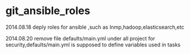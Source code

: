 git_ansible_roles
=============
2014.08.18 deply roles for ansible ,such as lnmp,hadoop,elasticsearch,etc

2014.08.20 remove file defaults/main.yml under all project for security,defaults/main.yml is supposed to define variables used in tasks
